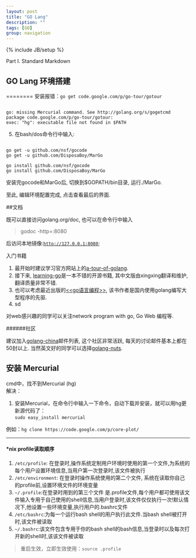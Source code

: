 ```yaml
---
layout: post
title: "GO Lang"
description: ""
tags: [GO]
group: navigation
---
```

{% include JB/setup %}  

Part Ⅰ. Standard Markdown  
## GO Lang 环境搭建
========
安装报错：`go get code.google.com/p/go-tour/gotour`

<pre><code class="nohighlight">
go: missing Mercurial command. See http://golang.org/s/gogetcmd  
package code.google.com/p/go-tour/gotour: 
exec: "hg": executable file not found in $PATH
</code></pre>



5. 在bash/dos命令行中输入:

<pre><code class="shell">
go get -u github.com/nsf/gocode
go get -u github.com/DisposaBoy/MarGo

go install github.com/nsf/gocode
go install github.com/DisposaBoy/MarGo
</code></pre>

安装完gocode和MarGo后, 切换到$GOPATH/bin目录, 运行./MarGo. 

至此, 编辑环境配置完成, 点击查看最后的界面.

 

 

##文档

既可以直接访问golang.org/doc, 也可以在命令行中输入
>godoc -http=:8080

后访问本地镜像:[`http://127.0.0.1:8080`](http://127.0.0.1:8080);


入门书籍

1. 最开始时建议学习官方网站上的[a-tour-of-golang](http://tour.golang.org/welcome/1).
2. 接下来, [learning-go](http://www.miek.nl/downloads/2011/go-0.3.pdf)是一本不错的开源书籍, 其中文版由xingxing翻译和维护, 翻译质量非常不错.  
3. 也可以考虑最近出版的[<<go语言编程>>](http://www.ituring.com.cn/book/967), 该书作者是国内使用golang编写大型程序的先驱. 
4. sd  
 





对web感兴趣的同学可以关注network program with go, Go Web 编程等.


######社区

建议加入[golang-china](https://groups.google.com/forum/?fromgroups#!forum/golang-china)邮件列表, 这个社区非常活跃, 每天的讨论邮件基本上都在50封以上. 
当然英文好的同学可以选择[golang-nuts](https://groups.google.com/group/golang-nuts).

## 安装 Mercurial


cmd中，找不到Mercurial (hg)  
解决：  
1. 安装Mercurial，在命令行中输入一下命令，自动下载并安装，就可以用hg更新源代码了：  
`sudo easy_install mercurial`

例如：`hg clone https://code.google.com/p/core-plot/`


-------------

#### *nix profile读取顺序

>
1. `/etc/profile`: 在登录时,操作系统定制用户环境时使用的第一个文件,为系统的每个用户设置环境信息,当用户第一次登录时,该文件被执行   
2. `/etc/environment`: 在登录时操作系统使用的第二个文件, 系统在读取你自己的profile前,设置环境文件的环境变量  
3. `~/.profile`:在登录时用到的第三个文件 是.profile文件,每个用户都可使用该文件输入专用于自己使用的shell信息,当用户登录时,该文件仅仅执行一次!默认情况下,他设置一些环境变量,执行用户的.bashrc文件  
4. `/etc/bashrc`:为每一个运行bash shell的用户执行此文件.当bash shell被打开时,该文件被读取  
5. `~/.bashrc`:该文件包含专用于你的bash shell的bash信息,当登录时以及每次打开新的shell时,该该文件被读取

> 重启生效，立即生效使用：`source .profile`
